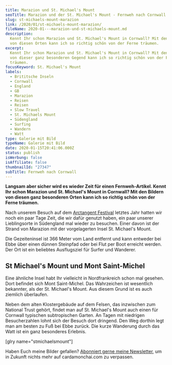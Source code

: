 ```yaml
---
title: Marazion und St. Michael's Mount
seoTitle: Marazion und der St. Michael's Mount - Fernweh nach Cornwall
slug: st-michaels-mount-marazion
link: /2020/01/st-michaels-mount-marazion/
fileName: 2020-01---marazion-und-st-michaels-mount.md
description:
  Kennt Ihr schon Marazion und St. Michael's Mount in Cornwall? Mit den Bildern
  von diesen Orten kann ich so richtig schön von der Ferne träumen.
excerpt:
  Kennt Ihr schon Marazion und St. Michael's Mount in Cornwall? Mit den Bildern
  von dieser ganz besonderen Gegend kann ich so richtig schön von der Ferne
  träumen.
focusKeyword: St. Michael's Mount
labels:
  - Brititsche Inseln
  - Cornwall
  - England
  - GB
  - Marazion
  - Reisen
  - Reisen
  - Slow Travel
  - St. Michaels Mount
  - Südengland
  - Surfing
  - Wandern
  - Watt
type: Galerie mit Bild
typeName: Galerie mit Bild
date: 2020-01-15T20:41:06.000Z
status: publish
isWerbung: false
isAffiliate: false
thumbnailId: "27347"
subTitle: Fernweh nach Cornwall
---
```


<strong>Langsam aber sicher wird es wieder Zeit für einen Fernweh-Artikel. Kennt
Ihr schon Marazion und St. Michael's Mount in Cornwall? Mit den Bildern von
diesen ganz besonderen Orten kann ich so richtig schön von der Ferne
träumen.</strong>

Nach unserem Besuch auf dem
[Arctangent Festival](/2019/09/arctangent-festival-2019-2/) letztes Jahr hatten
wir noch ein paar Tage Zeit, die wir dafür genutzt haben, ein paar unserer
Lieblingsorte in Südengland mal wieder zu besuchen. Einer davon ist der Strand
von Marazion mit der vorgelagerten Insel St. Michael's Mount.

Die Gezeiteninsel ist 366 Meter vom Land entfernt und kann entweder bei Ebbe
über einen dünnen Steinpfad oder bei Flut per Boot erreicht werden. Der Ort ist
ein beliebtes Ausflugsziel für Surfer und Wanderer.

## St Michael's Mount und Mont Saint-Michel

Eine ähnliche Insel habt Ihr vielleicht in Nordfrankreich schon mal gesehen.
Dort befindet sich Mont Saint-Michel. Das Wahrzeichen ist wesentlich bekannter,
als der St. Michael's Mount. Aus diesem Grund ist es auch ziemlich überlaufen.

Neben dem alten Klostergebäude auf dem Felsen, das inzwischen zum National Trust
gehört, findet man auf St. Michael's Mount auch einen für Cornwall typischen
subtropischen Garten. An Tagen mit niedrigen Besucherzahlen lohnt sich der
Besuch dort dringend. Den Weg dorthin legt man am besten zu Fuß bei Ebbe zurück.
Die kurze Wanderung durch das Watt ist ein ganz besonderes Erlebnis.

[glry name="stmichaelsmount"]

Haben Euch meine Bilder gefallen?
[Abonniert gerne meine Newsletter](#newsletter), um in Zukunft nichts mehr auf
cardamonchai.com zu verpassen.
